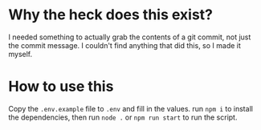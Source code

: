 # Why the heck does this exist?
I needed something to actually grab the contents of a git commit, not just the commit message.
I couldn't find anything that did this, so I made it myself.

# How to use this
Copy the `.env.example` file to `.env` and fill in the values.
run `npm i` to install the dependencies,
then run `node .` or `npm run start` to run the script.